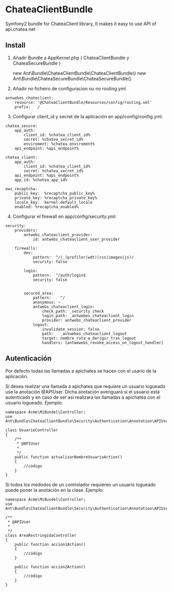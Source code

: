 ChateaClientBundle
==================

Symfony2 bundle for ChateaClient library, It makes it easy to use API of api.chatea.net

Install
-------

1) Añadir Bundle a AppKernel.php ( ChateaClientBundle y ChateaSecureBundle )

    new  Ant\Bundle\ChateaClientBundle\ChateaClientBundle()
    new Ant\Bundle\ChateaSecureBundle\ChateaSecureBundle()
    
2) Añadir no ficheiro de configuracion  ou no routing.yml

```
antwebes_chateclient:
    resource: '@ChateaClientBundle/Resources/config/routing.xml'
    prefix:   /  
``` 
    
3) Configurar client_id y secret de la aplicación en app/config/config.yml:

```
chatea_secure:
    app_auth:
        client_id: %chatea_client_id%
        secret: %chatea_secret_id%
        enviroment: %chatea_enviroment%
    api_endpoint: %api_endpoint%

chatea_client:
    app_auth:
        client_id: %chatea_client_id%
        secret: %chatea_secret_id%
    api_endpoint: %api_endpoint%
    app_id: %chatea_app_id%
    
ewz_recaptcha:
    public_key:  %recaptcha_public_key%
    private_key: %recaptcha_private_key%
    locale_key:  kernel.default_locale
    enabled: %recaptcha_enabled%
```

4) Configurar el firewall en app/config/security.yml:
```
security:
    providers:
        antwebs_chateaclient_provider:
            id: antwebs_chateaclient_user_provider

    firewalls:
        dev:
            pattern:  ^/(_(profiler|wdt)|css|images|js)/
            security: false

        login:
            pattern:  ^/auth/login$
            security: false


        secured_area:
            pattern:    ^/
            anonymous: ~
            antwebs_chateaclient_login:
                check_path: _security_check
                login_path: _antwebes_chateaclient_login
                provider: antwebs_chateaclient_provider
            logout:
                invalidate_session: false
                path:   _antwebes_chateaclient_logout
                target: nombre_ruta_a_derigir_tras_logout
                handlers: [antwewebs_revoke_access_on_logout_handler]
```

Autenticación
-------------

Por defecto todas las llamadas a apichatea se hacen con el usario de la aplicación. 

Si desea realizar una llamada a apichatea que requiere un usuario logueado use la anotación @APIUser.
Dicha anotación averiguará si el usuario está autenticado y en caso de ser así realizara las llamadas 
a apichatea con el usuario logueado. Ejemplo:

```
namespace Acme\MiBundel\Controller;
use Ant\Bundle\ChateaClientBundle\Security\Authentication\Annotation\APIUser;

class UsuarioController
{
    /**
     * @APIUser
     *
     */
    public function actualizarNombreUsuarioAction()
    {
        //código
    }
}
```

Si todos los médodos de un controlador requieren un usuario logueado puede poner la anotación en la clase. Ejemplo:


```
namespace Acme\MiBundel\Controller;
use Ant\Bundle\ChateaClientBundle\Security\Authentication\Annotation\APIUser;

/**
 * @APIUser
 *
 */
class AreaRestringidaController
{
    public function accion1Action()
    {
        //código
    }

    public function accion2Action()
    {
        //código
    }
}
```
